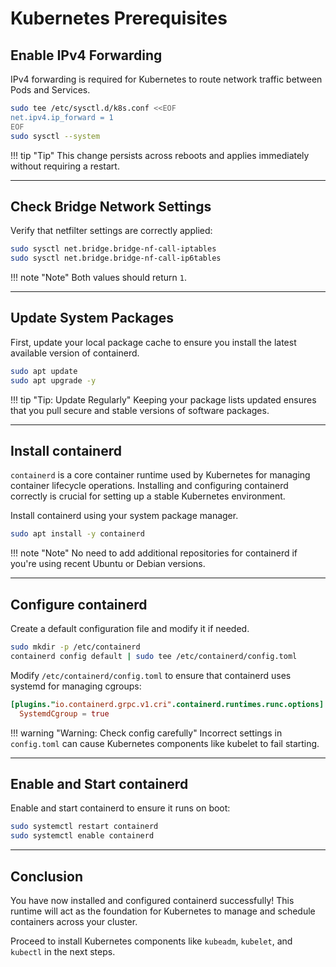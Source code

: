 # Kubernetes Prerequisites

## Enable IPv4 Forwarding

IPv4 forwarding is required for Kubernetes to route network traffic between Pods and Services.

```bash
sudo tee /etc/sysctl.d/k8s.conf <<EOF
net.ipv4.ip_forward = 1
EOF
sudo sysctl --system
```

!!! tip "Tip"
    This change persists across reboots and applies immediately without requiring a restart.

---

## Check Bridge Network Settings

Verify that netfilter settings are correctly applied:

```bash
sudo sysctl net.bridge.bridge-nf-call-iptables
sudo sysctl net.bridge.bridge-nf-call-ip6tables
```

!!! note "Note"
    Both values should return `1`.

---

## Update System Packages

First, update your local package cache to ensure you install the latest available version of containerd.

```bash
sudo apt update
sudo apt upgrade -y
```

!!! tip "Tip: Update Regularly"
    Keeping your package lists updated ensures that you pull secure and stable versions of software packages.

---

## Install containerd

`containerd` is a core container runtime used by Kubernetes for managing container lifecycle operations. 
Installing and configuring containerd correctly is crucial for setting up a stable Kubernetes environment.


Install containerd using your system package manager.

```bash
sudo apt install -y containerd
```

!!! note "Note"
    No need to add additional repositories for containerd if you're using recent Ubuntu or Debian versions.

---

## Configure containerd

Create a default configuration file and modify it if needed.

```bash
sudo mkdir -p /etc/containerd
containerd config default | sudo tee /etc/containerd/config.toml
```

Modify `/etc/containerd/config.toml` to ensure that containerd uses systemd for managing cgroups:

```toml
[plugins."io.containerd.grpc.v1.cri".containerd.runtimes.runc.options]
  SystemdCgroup = true
```

!!! warning "Warning: Check config carefully"
    Incorrect settings in `config.toml` can cause Kubernetes components like kubelet to fail starting.

---

## Enable and Start containerd

Enable and start containerd to ensure it runs on boot:

```bash
sudo systemctl restart containerd
sudo systemctl enable containerd
```

---

## Conclusion

You have now installed and configured containerd successfully! 
This runtime will act as the foundation for Kubernetes to manage and schedule containers across your cluster.

Proceed to install Kubernetes components like `kubeadm`, `kubelet`, and `kubectl` in the next steps.
